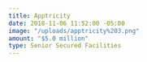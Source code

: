 ```yaml
---
title: Apptricity
date: 2018-11-06 11:52:00 -05:00
image: "/uploads/apptricity%203.png"
amount: "$5.0 million"
type: Senior Secured Facilities
---
```


